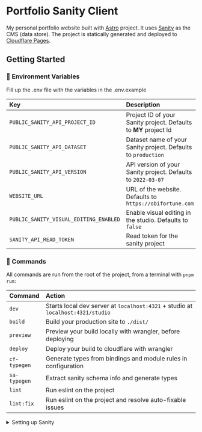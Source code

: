 # Portfolio Sanity Client

My personal portfolio website built with [Astro](https://astro.build/) project. It uses [Sanity](https://www.sanity.io/) as the CMS (data store). The project is statically generated and deployed to [Cloudflare Pages](https://pages.cloudflare.com/).

## Getting Started

### 🤫 Environment Variables

Fill up the .env file with the variables in the .env.example

| Key                                    | Description                                                      |
| :------------------------------------- | :--------------------------------------------------------------- |
| `PUBLIC_SANITY_API_PROJECT_ID`         | Project ID of your Sanity project. Defaults to **MY** project Id |
| `PUBLIC_SANITY_API_DATASET`            | Dataset name of your Sanity project. Defaults to `production`    |
| `PUBLIC_SANITY_API_VERSION`            | API version of your Sanity project. Defaults to `2022-03-07`     |
| `WEBSITE_URL`                          | URL of the website. Defaults to `https://obifortune.com`         |
| `PUBLIC_SANITY_VISUAL_EDITING_ENABLED` | Enable visual editing in the studio. Defaults to `false`         |
| `SANITY_API_READ_TOKEN`                | Read token for the sanity project                                |

### 🧞 Commands

All commands are run from the root of the project, from a terminal with `pnpm run`:

| Command      | Action                                                                          |
| :----------- | :------------------------------------------------------------------------------ |
| `dev`        | Starts local dev server at `localhost:4321` + studio at `localhost:4321/studio` |
| `build`      | Build your production site to `./dist/`                                         |
| `preview`    | Preview your build locally with wrangler, before deploying                      |
| `deploy`     | Deploy your build to cloudflare with wrangler                                   |
| `cf-typegen` | Generate types from bindings and module rules in configuration                  |
| `sa-typegen` | Extract sanity schema info and generate types                                   |
| `lint`       | Run eslint on the project                                                       |
| `lint:fix`   | Run eslint on the project and resolve auto-fixable issues                       |

<details>
<summary>Setting up Sanity</summary>

### Setting up the sanity project

You need to create a sanity project to work with this portfolio. This can be done by running this in the root of the app

```bash
pnpm create sanity@latest
```

This will prompt you to do a few things

1. Login to your sanity
1. Create a new project
1. Don't add configuration files (this has already been done for you)
1. Select `clean project with no predefined schemas`. You can delete the newly created sanity changes
1. Go to the [Sanity dashboard](https://www.sanity.io/manage) and select your project to view your project ID and other details

</details>
